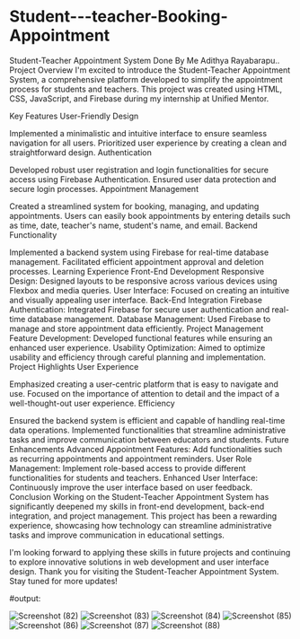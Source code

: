 # Student---teacher-Booking-Appointment

Student-Teacher Appointment System Done By Me Adithya Rayabarapu..
Project Overview
I'm excited to introduce the Student-Teacher Appointment System, a comprehensive platform developed to simplify the appointment process for students and teachers. This project was created using HTML, CSS, JavaScript, and Firebase during my internship at Unified Mentor.

Key Features
User-Friendly Design

Implemented a minimalistic and intuitive interface to ensure seamless navigation for all users.
Prioritized user experience by creating a clean and straightforward design.
Authentication

Developed robust user registration and login functionalities for secure access using Firebase Authentication.
Ensured user data protection and secure login processes.
Appointment Management

Created a streamlined system for booking, managing, and updating appointments.
Users can easily book appointments by entering details such as time, date, teacher's name, student's name, and email.
Backend Functionality

Implemented a backend system using Firebase for real-time database management.
Facilitated efficient appointment approval and deletion processes.
Learning Experience
Front-End Development
Responsive Design: Designed layouts to be responsive across various devices using Flexbox and media queries.
User Interface: Focused on creating an intuitive and visually appealing user interface.
Back-End Integration
Firebase Authentication: Integrated Firebase for secure user authentication and real-time database management.
Database Management: Used Firebase to manage and store appointment data efficiently.
Project Management
Feature Development: Developed functional features while ensuring an enhanced user experience.
Usability Optimization: Aimed to optimize usability and efficiency through careful planning and implementation.
Project Highlights
User Experience

Emphasized creating a user-centric platform that is easy to navigate and use.
Focused on the importance of attention to detail and the impact of a well-thought-out user experience.
Efficiency

Ensured the backend system is efficient and capable of handling real-time data operations.
Implemented functionalities that streamline administrative tasks and improve communication between educators and students.
Future Enhancements
Advanced Appointment Features: Add functionalities such as recurring appointments and appointment reminders.
User Role Management: Implement role-based access to provide different functionalities for students and teachers.
Enhanced User Interface: Continuously improve the user interface based on user feedback.
Conclusion
Working on the Student-Teacher Appointment System has significantly deepened my skills in front-end development, back-end integration, and project management. This project has been a rewarding experience, showcasing how technology can streamline administrative tasks and improve communication in educational settings.

I'm looking forward to applying these skills in future projects and continuing to explore innovative solutions in web development and user interface design. Thank you for visiting the Student-Teacher Appointment System. Stay tuned for more updates!

#output:

![Screenshot (82)](https://github.com/user-attachments/assets/ca9601b8-ea6e-4dff-9ecc-0d3f92d8c839)
![Screenshot (83)](https://github.com/user-attachments/assets/0b013f59-cd69-4f45-ba82-b32a324bff92)
![Screenshot (84)](https://github.com/user-attachments/assets/cbe86cdc-0011-46ce-8356-77c1cc41a2dc)
![Screenshot (85)](https://github.com/user-attachments/assets/ae4f7510-5276-4f1b-993f-b4ebcdbc3315)
![Screenshot (86)](https://github.com/user-attachments/assets/d1b2e1a5-4d71-4fe4-90d7-c77124b33cdf)
![Screenshot (87)](https://github.com/user-attachments/assets/2d9ce265-0685-4d43-9fe5-8daff2ae5e8a)
![Screenshot (88)](https://github.com/user-attachments/assets/40ca5da2-1fde-4fc3-a08b-f4d5f4da2af6)

